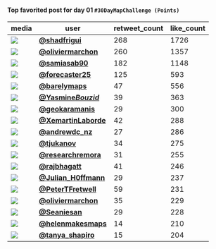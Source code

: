 #### Top favorited post for day 01 `#30DayMapChallenge (Points)`

| media                                                                                         | user                                                                                   | retweet_count | like_count |
| --------------------------------------------------------------------------------------------- | -------------------------------------------------------------------------------------- | ------------- | ---------- |
| ![](https://pbs.twimg.com/media/Fgej6IuXwAE8-cq.jpg)                                          | **[@shadfrigui](https://twitter.com/shadfrigui/status/1587417920732364800)**           | 268           | 1726       |
| ![](https://pbs.twimg.com/media/FgeBgcJWAAYUPwn.png)                                          | **[@oliviermarchon](https://twitter.com/oliviermarchon/status/1587380466637742080)**   | 260           | 1357       |
| ![](https://pbs.twimg.com/media/FgdR2LOX0AIbMKs.jpg)                                          | **[@samiasab90](https://twitter.com/samiasab90/status/1587327623134412800)**           | 182           | 1148       |
| ![](https://pbs.twimg.com/media/Fggmhz5XkAEl_RW.jpg)                                          | **[@forecaster25](https://twitter.com/forecaster25/status/1587561450142326785)**       | 125           | 593        |
| ![](https://pbs.twimg.com/media/FgfpudUUYAELfDT.jpg)                                          | **[@barelymaps](https://twitter.com/barelymaps/status/1587494612813303809)**           | 47            | 556        |
| ![](https://pbs.twimg.com/media/Fgdtw8eX0AQe2xe.jpg)                                          | **[@Yasmine*Bouzid*](https://twitter.com/Yasmine_Bouzid_/status/1587358085445828608)** | 39            | 363        |
| ![](https://pbs.twimg.com/media/FggCRn4X0AExyQ9.jpg)                                          | **[@geokaramanis](https://twitter.com/geokaramanis/status/1587521682415173634)**       | 29            | 300        |
| ![](https://pbs.twimg.com/media/FgfW24XXoAMzugb.jpg)                                          | **[@XemartinLaborde](https://twitter.com/XemartinLaborde/status/1587474056550486017)** | 42            | 288        |
| ![](https://pbs.twimg.com/media/FgX589AUUAEYBOb.jpg)                                          | **[@andrewdc_nz](https://twitter.com/andrewdc_nz/status/1587565145202606083)**         | 27            | 286        |
| ![](https://pbs.twimg.com/media/FgdsuH2XkAEv_PV.jpg)                                          | **[@tjukanov](https://twitter.com/tjukanov/status/1587359390650306565)**               | 34            | 275        |
| ![](https://pbs.twimg.com/ext_tw_video_thumb/1587537168158937089/pu/img/RstXjs1yBb2jXtW5.jpg) | **[@researchremora](https://twitter.com/researchremora/status/1587537201625276420)**   | 31            | 255        |
| ![](https://pbs.twimg.com/media/FgfM6lsaUAAo5kr.jpg)                                          | **[@rajbhagatt](https://twitter.com/rajbhagatt/status/1587463200483987460)**           | 41            | 246        |
| ![](https://pbs.twimg.com/ext_tw_video_thumb/1587360135822843904/pu/img/Q0aFzqVR3moL4wqA.jpg) | **[@Julian_H0ffmann](https://twitter.com/Julian_H0ffmann/status/1587361463882113024)** | 29            | 237        |
| ![](https://pbs.twimg.com/media/FgewKzcXkAETDqC.jpg)                                          | **[@PeterTFretwell](https://twitter.com/PeterTFretwell/status/1587431563805052929)**   | 59            | 231        |
| ![](https://pbs.twimg.com/media/FgeDmWYXEAEyhJP.png)                                          | **[@oliviermarchon](https://twitter.com/oliviermarchon/status/1587382108653330432)**   | 35            | 229        |
| ![](https://pbs.twimg.com/media/FgdzzstWIAAHjNo.jpg)                                          | **[@Seaniesan](https://twitter.com/Seaniesan/status/1587364734759829505)**             | 29            | 228        |
| ![](https://pbs.twimg.com/media/FgeVr1uX0AIAFmq.jpg)                                          | **[@helenmakesmaps](https://twitter.com/helenmakesmaps/status/1587402553418989568)**   | 14            | 210        |
| ![](https://pbs.twimg.com/media/FggeXMmWQAUIibQ.jpg)                                          | **[@tanya_shapiro](https://twitter.com/tanya_shapiro/status/1587552309252608000)**     | 15            | 204        |

